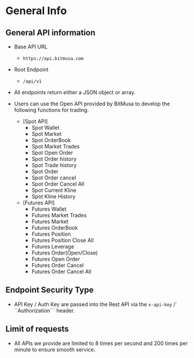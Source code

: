 # General Info

## General API information
- Base API URL
  - ```https://api.bitmusa.com```
- Root Endpoint
  - ```/api/v1```
- All endpoints return either a JSON object or array.
- Users can use the Open API provided by BitMusa to develop the following functions for
  trading.

  - [Spot API] 
      - Spot Wallet
      - Spot Market
      - Spot OrderBook
      - Spot Market Trades
      - Spot Open Order
      - Spot Order history
      - Spot Trade history
      - Spot Order
      - Spot Order cancel
      - Spot Order Cancel All
      - Spot Current Kline
      - Spot Kline History
  - [Futures API]
      - Futures Wallet
      - Futures Market Trades
      - Futures Market
      - Futures OrderBook
      - Futures Position
      - Futures Position Close All
      - Futures Leverage
      - Futures Order(Open/Close)
      - Futures Open Order
      - Futures Order Cancel
      - Futures Order Cancel All

## Endpoint Security Type
- API Key / Auth Key are passed into the Rest API via the ```x-api-key``` /` ``Authorization```  header.

## Limit of requests
- All APIs we provide are limited to 8 times per second and 200 times per minute to ensure
  smooth service.
